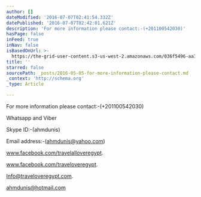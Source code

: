 ```yaml
---
author: []
dateModified: '2016-07-07T02:41:54.332Z'
datePublished: '2016-07-07T02:42:01.621Z'
description: 'For more information please contact:-(+201100542030)'
hasPage: false
inFeed: true
inNav: false
isBasedOnUrl: >-
  https://the-grid-user-content.s3-us-west-2.amazonaws.com/036f5496-aa30-42fd-a61f-d4fe6174fcfa.jpg
title: ''
starred: false
sourcePath: _posts/2016-05-05-for-more-information-please-contact.md
_context: 'http://schema.org'
_type: Article

---
```

For more information please contact:-(+201100542030)

Whatsapp and Viber

Skype ID:-(ahmdunis)

Email address:-(ahmdunis@yahoo.com)

www.facebook.com/travelalloveregypt. 

www.facebook.com/traveloveregypt. 

Info@traveloveregypt.com. 

ahmdunis@hotmail.com